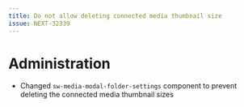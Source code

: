 ```yaml
---
title: Do not allow deleting connected media thumbnail size
issue: NEXT-32339
---
```

# Administration
* Changed `sw-media-modal-folder-settings` component to prevent deleting the connected media thumbnail sizes
